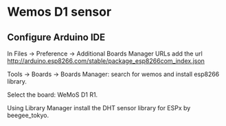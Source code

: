 # Wemos D1 sensor

## Configure Arduino IDE

In Files -> Preference -> Additional Boards Manager URLs add the url http://arduino.esp8266.com/stable/package_esp8266com_index.json

Tools -> Boards -> Boards Manager: search for wemos and install esp8266 library.

Select the board: WeMoS D1 R1.

Using Library Manager install the DHT sensor library for ESPx by beegee_tokyo.